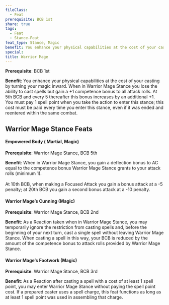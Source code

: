 ```yaml
---
fileClass:
  - Feat
prerequisite: BCB 1st
share: true
tags:
  - Feat
  - Stance-Feat
feat_type: Stance, Magic
benefit: You enhance your physical capabilities at the cost of your casting by turning your magic inward. When in Warrior Mage Stance you lose the ability to cast spells but gain a +1 competence bonus to all attack rolls. At 5th BCB and every 5 thereafter this bonus increases by an additional +1. You must pay 1 spell point when you take the action to enter this stance; this cost must be paid every time you enter this stance, even if it was ended and reentered within the same combat.
special: 
title: Warrior Mage
---
```


**Prerequisite**: BCB 1st

**Benefit**: You enhance your physical capabilities at the cost of your casting by turning your magic inward. When in Warrior Mage Stance you lose the ability to cast spells but gain a +1 competence bonus to all attack rolls. At 5th BCB and every 5 thereafter this bonus increases by an additional +1. You must pay 1 spell point when you take the action to enter this stance; this cost must be paid every time you enter this stance, even if it was ended and reentered within the same combat.
## Warrior Mage Stance Feats

<h4><span><p>Empowered Body ( Martial, Magic)</p></span></h4><p><span><p><b>Prerequisite</b>:    Warrior Mage Stance, BCB 5th<br></p></span></p><p><span><p><b>Benefit</b>:    When in Warrior Mage Stance, you gain a deflection bonus to AC equal to the competence bonus Warrior Mage Stance grants to your attack rolls (minimum 1).<br><br>At 10th BCB, when making a Focused Attack you gain a bonus attack at a -5 penalty; at 20th BCB you gain a second bonus attack at a -10 penalty.<br></p></span></p><h4><span><p>Warrior Mage’s Cunning (Magic)</p></span></h4><p><span><p><b>Prerequisite</b>:    Warrior Mage Stance, BCB 2nd<br></p></span></p><p><span><p><b>Benefit</b>:    As a Reaction taken when in Warrior Mage Stance, you may temporarily ignore the restriction from casting spells and, before the beginning of your next turn, cast a single spell without leaving Warrior Mage Stance. When casting a spell in this way, your BCB is reduced by the amount of the competence bonus to attack rolls provided by Warrior Mage Stance.<br></p></span></p><h4><span><p>Warrior Mage’s Footwork (Magic)</p></span></h4><p><span><p><b>Prerequisite</b>:    Warrior Mage Stance, BCB 3rd<br></p></span></p><p><span><p><b>Benefit</b>:    As a Reaction after casting a spell with a cost of at least 1 spell point, you may enter Warrior Mage Stance without paying the spell point cost. If a prepared caster uses a spell charge, this feat functions as long as at least 1 spell point was used in assembling that charge.<br></p></span></p>